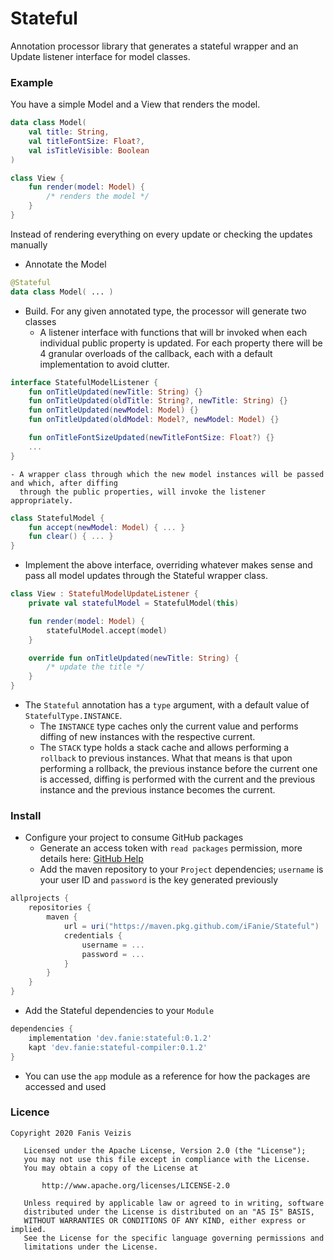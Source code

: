 # Stateful
Annotation processor library that generates a stateful wrapper and an Update listener interface for
model classes.

### Example
You have a simple Model and a View that renders the model.

```kotlin
data class Model(
    val title: String,
    val titleFontSize: Float?,
    val isTitleVisible: Boolean
)

class View {
    fun render(model: Model) {
        /* renders the model */
    }
}
```

Instead of rendering everything on every update or checking the updates manually
- Annotate the Model

```kotlin
@Stateful
data class Model( ... )
```

- Build. For any given annotated type, the processor will generate two classes
    - A listener interface with functions that will br invoked when each individual public property
      is updated. For each property there will be 4 granular overloads of the callback, each with a
      default implementation to avoid clutter.

```kotlin
interface StatefulModelListener {
    fun onTitleUpdated(newTitle: String) {}
    fun onTitleUpdated(oldTitle: String?, newTitle: String) {}
    fun onTitleUpdated(newModel: Model) {}
    fun onTitleUpdated(oldModel: Model?, newModel: Model) {}

    fun onTitleFontSizeUpdated(newTitleFontSize: Float?) {}
    ...
}
```

    - A wrapper class through which the new model instances will be passed and which, after diffing
      through the public properties, will invoke the listener appropriately.

```kotlin
class StatefulModel {
    fun accept(newModel: Model) { ... }
    fun clear() { ... }
}
```

- Implement the above interface, overriding whatever makes sense and pass all model updates through
  the Stateful wrapper class.

```kotlin
class View : StatefulModelUpdateListener {
    private val statefulModel = StatefulModel(this)

    fun render(model: Model) {
        statefulModel.accept(model)
    }

    override fun onTitleUpdated(newTitle: String) {
        /* update the title */
    }
}
```

- The `Stateful` annotation has a `type` argument, with a default value of `StatefulType.INSTANCE`.
    - The `INSTANCE` type caches only the current value and performs diffing of new instances with
      the respective current.
    - The `STACK` type holds a stack cache and allows performing a `rollback` to previous instances.
      What that means is that upon performing a rollback, the previous instance before the current one
      is accessed, diffing is performed with the current and the previous instance and the previous
      instance becomes the current.

### Install
- Configure your project to consume GitHub packages
    - Generate an access token with `read packages` permission, more details here: [GitHub Help](https://help.github.com/en/packages/using-github-packages-with-your-projects-ecosystem/configuring-gradle-for-use-with-github-packages)
    - Add the maven repository to your `Project` dependencies; `username` is your user ID and `password` is the key
      generated previously

```groovy
allprojects {
    repositories {
        maven {
            url = uri("https://maven.pkg.github.com/iFanie/Stateful")
            credentials {
                username = ...
                password = ...
            }
        }
    }
}
```

- Add the Stateful dependencies to your `Module`

```groovy
dependencies {
    implementation 'dev.fanie:stateful:0.1.2'
    kapt 'dev.fanie:stateful-compiler:0.1.2'
}
```

- You can use the `app` module as a reference for how the packages are accessed and used

### Licence
```
Copyright 2020 Fanis Veizis

   Licensed under the Apache License, Version 2.0 (the "License");
   you may not use this file except in compliance with the License.
   You may obtain a copy of the License at

       http://www.apache.org/licenses/LICENSE-2.0

   Unless required by applicable law or agreed to in writing, software
   distributed under the License is distributed on an "AS IS" BASIS,
   WITHOUT WARRANTIES OR CONDITIONS OF ANY KIND, either express or implied.
   See the License for the specific language governing permissions and
   limitations under the License.
```
